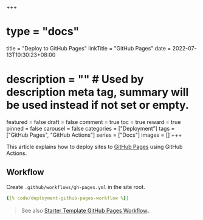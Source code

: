+++
# type = "docs"
title = "Deploy to GitHub Pages"
linkTitle = "GitHub Pages"
date = 2022-07-13T10:30:23+08:00
# description = "" # Used by description meta tag, summary will be used instead if not set or empty.
featured = false
draft = false
comment = true
toc = true
reward = true
pinned = false
carousel = false
categories = ["Deployment"]
tags = ["GitHub Pages", "GitHub Actions"]
series = ["Docs"]
images = []
+++

This article explains how to deploy sites to [GitHub Pages](https://pages.github.com/) using GitHub Actions.

<!--more-->

## Workflow

Create `.github/workflows/gh-pages.yml` in the site root.

```yaml
{{% code/deployment-github-pages-workflow %}}
```

> See also [Starter Template GitHub Pages Workflow](https://github.com/syncriix/hugo-theme-bootstrap-skeleton/blob/main/.github/workflows/gh-pages.yml)。
